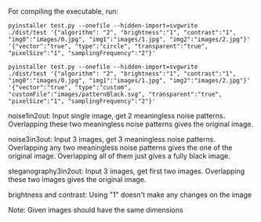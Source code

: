 For compiling the executable, run: 
```
pyinstaller test.py --onefile --hidden-import=svgwrite
./dist/test '{"algorithm": "2", "brightness":"1", "contrast":"1", "img0":"images/0.jpg", "img1":"images/1.jpg", "img2":"images/2.jpg"}' '{"vector":"true", "type":"circle", "transparent":"true", "pixelSize":"1", "samplingFrequency":"2"}'
```
```
pyinstaller test.py --onefile --hidden-import=svgwrite
./dist/test '{"algorithm": "2", "brightness":"1", "contrast":"1", "img0":"images/0.jpg", "img1":"images/1.jpg", "img2":"images/2.jpg"}' '{"vector":"true", "type":"custom", "customFile":"images/patternBlack.svg", "transparent":"true", "pixelSize":"1", "samplingFrequency":"2"}'
```

noise1in2out: Input single image, get 2 meaningless noise patterns. Overlapping these two meaningless noise patterns gives the original image.

noise3in3out: Input 3 images, get 3 meaningless noise patterns. Overlapping any two meaningless noise patterns gives the one of the original image. Overlapping all of them just gives a fully black image.

steganography3in2out: Input 3 images, get first two images. Overlapping these two images gives the original image.

brightness and contrast: Using "1" doesn't make any changes on the image

Note: Given images should have the same dimensions


